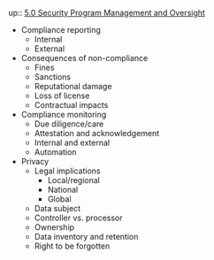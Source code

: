 up:: [5.0 Security Program Management and Oversight](5.0%20Security%20Program%20Management%20and%20Oversight.md)

- Compliance reporting 
	- Internal
	- External
- Consequences of non-compliance
	- Fines
	- Sanctions
	- Reputational damage
	- Loss of license
	- Contractual impacts 
- Compliance monitoring
	- Due diligence/care
	- Attestation and acknowledgement
	- Internal and external
	- Automation
- Privacy
	- Legal implications
		- Local/regional
		- National
		- Global
	- Data subject
	- Controller vs. processor
	- Ownership
	- Data inventory and retention
	- Right to be forgotten